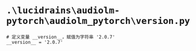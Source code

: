 # `.\lucidrains\audiolm-pytorch\audiolm_pytorch\version.py`

```
# 定义变量 __version__，赋值为字符串 '2.0.7'
__version__ = '2.0.7'
```